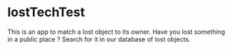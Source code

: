 # lostTechTest

This is an app to match a lost object to its owner. Have you lost something in a public place ? Search for it in our database of lost objects.  
